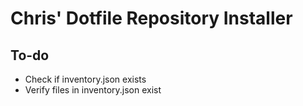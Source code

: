 # Chris' Dotfile Repository Installer

## To-do

* Check if inventory.json exists
* Verify files in inventory.json exist

